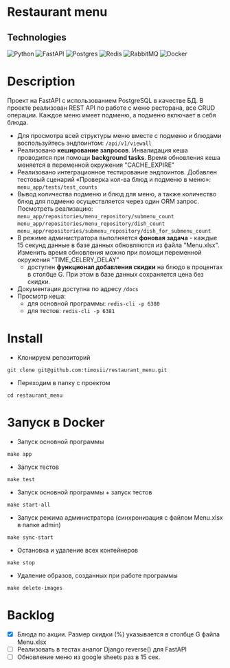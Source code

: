 # Restaurant menu
## Technologies ##
![Python](https://img.shields.io/badge/python-3670A0?style=for-the-badge&logo=python&logoColor=ffdd54)
![FastAPI](https://img.shields.io/badge/FastAPI-005571?style=for-the-badge&logo=fastapi)
![Postgres](https://img.shields.io/badge/postgres-%23316192.svg?style=for-the-badge&logo=postgresql&logoColor=white)
![Redis](https://img.shields.io/badge/redis-%23DD0031.svg?style=for-the-badge&logo=redis&logoColor=white)
![RabbitMQ](https://img.shields.io/badge/Rabbitmq-FF6600?style=for-the-badge&logo=rabbitmq&logoColor=white)
![Docker](https://img.shields.io/badge/docker-%230db7ed.svg?style=for-the-badge&logo=docker&logoColor=white)

# Description

Проект на FastAPI с использованием PostgreSQL в качестве БД.
В проекте реализован REST API по работе с меню ресторана, все CRUD операции.
Каждое меню имеет подменю, а подменю включает в себя блюда.

- Для просмотра всей структуры меню вместе с подменю и блюдами воспользуйтесь эндпоинтом:
`/api/v1/viewall`
- Реализовано **кеширование запросов**. Инвалидация кеша проводится при помощи **background tasks**. Время обновления кеша меняется в переменной окружения "CACHE_EXPIRE"
- Реализовано интеграционное тестирование эндпоинтов. Добавлен тестовый сценарий «Проверка кол-ва блюд и подменю в меню»:
`menu_app/tests/test_counts`
- Вывод количества подменю и блюд для меню, а также количество блюд для подменю осуществляется через один ORM запрос.
Посмотреть реализацию:
`menu_app/repositories/menu_repository/submenu_count`
`menu_app/repositories/menu_repository/dish_count`
`menu_app/repositories/submenu_repository/dish_for_submenu_count`
- В режиме администратора выполняется **фоновая задача** - каждые 15 секунд данные в базе данных обновляются из файла "Menu.xlsx". Изменить время обновления можно при помощи переменной окружения "TIME_CELERY_DELAY"
  - доступен **функционал добавления скидки** на блюдо в процентах в столбце G. При этом в базе данных сохраняется цена без скидки.
- Документация доступна по адресу `/docs`
- Просмотр кеша:
  - для основной программы:
  `redis-cli -p 6380`
  - для тестов:
  `redis-cli -p 6381`

# Install

- Клонируем репозиторий
```
git clone git@github.com:timosii/restaurant_menu.git
```
- Переходим в папку с проектом
```
cd restaurant_menu
```

# Запуск в Docker

- Запуск основной программы
```
make app
```
- Запуск тестов
```
make test
```
- Запуск основной программы + запуск тестов
```
make start-all
```
- Запуск режима администратора (синхронизация с файлом Menu.xlsx в папке admin)
```
make sync-start
```
- Остановка и удаление всех контейнеров
```
make stop
```
- Удаление образов, созданных при работе программы
```
make delete-images
```
# Backlog
- [x] Блюда по акции. Размер скидки (%) указывается в столбце G файла Menu.xlsx
- [ ] Реализовать в тестах аналог Django reverse() для FastAPI
- [ ] Обновление меню из google sheets раз в 15 сек.

